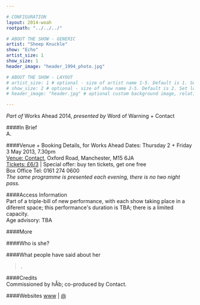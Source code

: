 ```yaml
---

# CONFIGURATION
layout: 2014-woah
rootpath: "../../../"

# ABOUT THE SHOW - GENERIC
artist: "Sheep Knuckle"
show: "Echo"
artist_size: 1
show_size: 1
header_image: "header_1994_photo.jpg"

# ABOUT THE SHOW - LAYOUT
# artist_size: 1 # optional - size of artist name 1-5. Default is 1. Set longer names to lower values
# show_size: 2 # optional - size of show name 2-5. Default is 2. Set longer names to lower values
# header_image: "header.jpg" # optional custom background image, relative to current page

---
```

*Part of* Works Ahead 2014, *presented by* Word of Warning + Contact      
         
####In Brief                      
A.    

####Venue + Booking Details, for Works Ahead
Dates: Thursday 2 + Friday 3 May 2013, 7.30pm    
[Venue: Contact](http://contactmcr.com/visit/getting-here/), Oxford Road, Manchester, M15 6JA    
[Tickets: £6/3](http://contactmcr.com/whats-on/13071-works-ahead-2014/booking) | Special offer: buy ten tickets, get one free       
Box Office Tel: 0161 274 0600        
*The same programme is presented each evening, there is no two night pass.*        
       
####Access Information      
Part of a triple-bill of new performance, with each show taking place in a diferent space; this performance's duration is TBA; there is a limited capacity.     
Age advisory: TBA

####More    
    
        
####Who is she?    

####What people have said about her    
>*.*<br>    

####Credits         
Commissioned by hÅb; co-produced by Contact.

####Websites
[www](http://www) | [@](http://twitter.com/)
